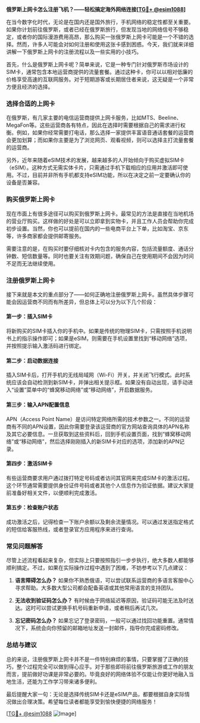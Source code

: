 **俄罗斯上网卡怎么注册飞机？——轻松搞定海外网络连接[[TG💪+ @esim1088](https://t.me/s/esim1088)]**

在当今数字化时代，无论是在国内还是国外旅行，手机网络的稳定性都至关重要。如果你计划前往俄罗斯，或者已经在俄罗斯旅行，但发现当地的网络信号不够稳定，或者你的国际漫游费用高昂，那么购买一张俄罗斯上网卡可能是一个不错的选择。然而，许多人可能会对如何注册和使用这张卡感到困惑。今天，我们就来详细讲解一下俄罗斯上网卡的注册流程以及一些实用的小技巧。

首先，什么是俄罗斯上网卡呢？简单来说，它是一种专门针对俄罗斯市场设计的SIM卡，通常包含本地运营商提供的流量套餐。通过这种卡，你可以以相对低廉的价格享受高速的互联网服务。对于短期游客或长期居住者来说，这无疑是一个非常方便且经济的选择。

### **选择合适的上网卡**
在俄罗斯，有几家主要的电信运营商提供上网卡服务，比如MTS、Beeline、MegaFon等。这些运营商各有特点，因此在选择时需要根据自己的需求进行权衡。例如，如果你经常需要打电话，那么选择一家提供丰富语音通话套餐的运营商会更加划算；而如果你主要是为了浏览网页、观看视频，则可以选择主打流量套餐的运营商。

另外，近年来随着eSIM技术的发展，越来越多的人开始倾向于购买虚拟SIM卡（eSIM）。这种方式无需实体卡片，只需通过手机下载相应的应用并激活即可使用。不过，目前并非所有手机都支持eSIM功能，所以在决定之前一定要确认你的设备是否兼容。

### **购买俄罗斯上网卡**
现在市面上有很多途径可以购买到俄罗斯上网卡。最常见的方法是直接在当地机场的营业厅购买。这样做的好处是可以立即拿到实物卡，并且工作人员会帮助你完成初步设置。当然，你也可以提前在国内的一些电商平台上下单，比如淘宝、京东等，许多商家都会提供邮寄服务。

需要注意的是，在购买时要仔细核对卡内包含的服务内容，包括流量额度、通话分钟数、短信数量等。同时也要关注有效期问题，确保自己在使用期间不会因为时间不足而无法继续使用。

### **注册俄罗斯上网卡**
接下来就是本文的重点部分了——如何正确地注册俄罗斯上网卡。虽然具体步骤可能会因运营商不同而有所差异，但总体上可以分为以下几个阶段：

#### **第一步：插入SIM卡**
将新购买的SIM卡插入你的手机中。如果是传统的物理SIM卡，只需按照手机说明书上的指示操作即可；如果是eSIM，则需要在手机设置里找到“移动网络”选项，并按照提示输入激活码进行绑定。

#### **第二步：启动数据连接**
插入SIM卡后，打开手机的无线局域网（Wi-Fi）开关，并关闭飞行模式。此时系统应该会自动检测到新SIM卡，并弹出相关提示框。如果没有自动出现，请手动进入“设置”菜单中的“蜂窝移动网络”或“移动网络”，开启数据服务。

#### **第三步：输入APN配置信息**
APN（Access Point Name）是访问特定网络所需的技术参数之一。不同的运营商有不同的APN设置，因此你需要登录该运营商的官方网站查询具体的APN名称及其它必要信息。一旦获取到这些资料后，回到手机设置页面，找到“蜂窝移动网络”或“移动网络”，然后选择刚刚插入的新SIM卡对应的选项，添加新的APN记录。

#### **第四步：激活SIM卡**
有些运营商要求用户通过拨打特定号码或者访问其官网来完成SIM卡的激活过程。这个环节通常需要提供身份证件号码或者其他个人信息作为验证依据。建议大家提前准备好相关文件，以便顺利完成激活。

#### **第五步：检查账户状态**
成功激活之后，记得检查一下账户余额以及剩余流量情况。可以通过发送指定格式的短信给客服热线，或者登录官方应用程序来进行查询。

### **常见问题解答**
尽管上述流程看起来复杂，但实际上只要按照指引一步步执行，绝大多数人都能够顺利搞定。不过，如果在实际操作过程中遇到了困难，不妨参考以下几点建议：

1. **语言障碍怎么办？**
   如果你不熟悉俄语，可以尝试联系运营商的多语言客服中心寻求帮助。大多数大型公司都会配备英语或其他常用语言的支持团队。

2. **无法收到验证码怎么办？**
   有时候由于网络延迟等原因，验证码可能无法及时送达。这时可以尝试更换手机号码重新申请，或者稍后再试几次。

3. **忘记密码怎么办？**
   如果忘记了登录密码，一般可以通过找回功能重置。通常情况下，系统会向你预留的邮箱地址发送一封邮件，指导你完成密码修改。

### **总结与建议**
总的来说，注册俄罗斯上网卡并不是一件特别麻烦的事情，只要掌握了正确的技巧，整个过程完全可以做到得心应手。对于那些即将前往俄罗斯旅游或工作的朋友而言，提前做好功课是非常必要的。毕竟良好的网络体验不仅能让你更好地融入当地生活，还能为工作学习带来诸多便利。

最后提醒大家一句：无论是选择传统SIM卡还是eSIM产品，都要根据自身实际情况做出合理决策。希望每位读者都能享受到愉快便捷的网络服务！

[[TG💪+ @esim1088](https://t.me/s/esim1088) ![Image](https://i.postimg.cc/4NQfJmqS/Snipaste-2025-05-13-00-14-12.png)]